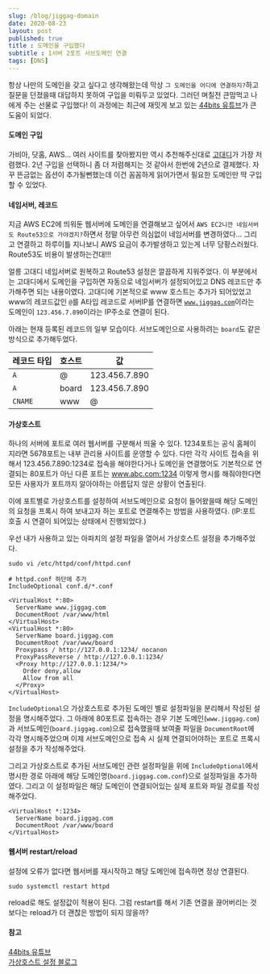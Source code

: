 ```yaml
---
slug: /blog/jiggag-domain
date: 2020-08-23
layout: post
published: true
title : 도메인을 구입했다
subtitle : 1서버 2포트 서브도메인 연결
tags: [DNS]
---
```


항상 나만의 도메인을 갖고 싶다고 생각해왔는데 막상 `그 도메인을 어디에 연결하지?`하고 질문을 던졌을때 대답하지 못하여 구입을 미뤄두고 있었다.
그러던 며칠전 큰맘먹고 나에게 주는 선물로 구입했다! 이 과정에는 최근에 재밋게 보고 있는 [44bits 유튜브](https://www.youtube.com/watch?v=t4-Aij_hTV4)가 큰 도움이 되었다.

#### 도메인 구입
가비아, 닷홈, AWS... 여러 사이트를 찾아봤지만 역시 추천해주신대로 [고대디](https://kr.godaddy.com/)가 가장 저렴했다. 2년 구입을 선택하니 좀 더 저렴해지는 것 같아서 한번에 2년으로 결제했다.
자꾸 뜬금없는 옵션이 추가될뻔했는데 이건 꼼꼼하게 읽어가면서 필요한 도메인만 딱 구입할 수 있었다.

#### 네임서버, 레코드
지금 AWS EC2에 띄워둔 웹서버에 도메인을 연결해보고 싶어서 `AWS EC2니깐 네임서버도 Route53으로 가야겠지?`하면서 정말 아무런 의심없이 네임서버를 변경하였다...
그리고 연결하고 하루이틀 지나보니 AWS 요금이 추가발생하고 있는게 너무 당황스러웠다. Route53도 비용이 발생하는건대!!!

얼릉 고대디 네임서버로 원복하고 Route53 설정은 깔끔하게 지워주었다. 이 부분에서는 고대디에서 도메인을 구입하면 자동으로 네임서버가 설정되어있고 DNS 레코드만 추가해주면 되는 내용이였다.
고대디에 기본적으로 www 호스트는 추가가 되어있었고 www의 레코드값인 `@`를 A타입 레코드로 서버IP를 연결하면 [`www.jiggag.com`](www.jiggag.com)이라는 도메인이 `123.456.7.890`이라는 IP주소로 연결이 된다.

아래는 현재 등록된 레코드의 일부 모습이다. 서브도메인으로 사용하려는 `board`도 같은 방식으로 추가해두었다.

| 레코드 타입 | 호스트 | 값 |
|---|---|---|
| `A` | @ | 123.456.7.890 |
| `A` | board | 123.456.7.890 |
| `CNAME` | www | @ |

#### 가상호스트
하나의 서버에 포트로 여러 웹서버를 구분해서 띄울 수 있다. 1234포트는 공식 홈페이지라면 5678포트는 내부 관리용 사이트를 운영할 수 있다. 다만 각각 사이트 접속을 위해서 123.456.7.890:1234로 접속을 해야한다거나 도메인을 연결했어도 기본적으로 연결되는 80포트가 아닌 다른 포트는 www.abc.com:1234 이렇게 명시를 해줘야한다면 모든 사용자가 포트까지 알아야하는 아름답지 않은 상황이 연출된다.

이에 포트별로 가상호스트를 설정하여 서브도메인으로 요청이 들어왔을때 해당 도메인의 요청을 프록시 하여 보내고자 하는 포트로 연결해주는 방법을 사용하였다. (IP:포트 호출 시 연결이 되어있는 상태에서 진행되었다.)

우선 내가 사용하고 있는 아파치의 설정 파일을 열어서 가상호스트 설정을 추가해주었다.
```
sudo vi /etc/httpd/conf/httpd.conf
```
```
# httpd.conf 하단에 추가
IncludeOptional conf.d/*.conf

<VirtualHost *:80>
  ServerName www.jiggag.com
  DocumentRoot /var/www/html
</VirtualHost>
<VirtualHost *:80>
  ServerName board.jiggag.com
  DocumentRoot /var/www/board
  Proxypass / http://127.0.0.1:1234/ nocanon
  ProxyPassReverse / http://127.0.0.1:1234/
  <Proxy http://127.0.0.1:1234/*>
    Order deny,allow
    Allow from all
  </Proxy>
</VirtualHost>
```
`IncludeOptional`으 가상호스트로 추가된 도메인 별로 설정파일을 분리해서 작성된 설정을 명시해주었다. 그 아래에 80포트로 접속하는 경우 기본 도메인(`www.jiggag.com`)과 서브도메인(`board.jiggag.com`)으로 접속했을때 보여줄 파일을 `DocumentRoot`에 각각 명시해주었으며 이제 서브도메인으로 접속 시 실제 연결되어야하는 포트로 프록시 설정을 추가 작성해주었다.

그리고 가상호스트로 추가된 서브도메인 관련 설정파일을 위에 `IncludeOptional`에서 명시한 경로 아래에 해당 도메인명(`board.jiggag.com.conf`)으로 설정파일을 추가하였다. 그리고 이 설정파일은 해당 도메인이 연결되어있는 실제 포트와 파일 경로를 작성해주었다.
```
<VirtualHost *:1234>
  ServerName board.jiggag.com
  DocumentRoot /var/www/board
</VirtualHost>
```

#### 웹서버 restart/reload
설정에 오류가 없다면 웹서버를 재시작하고 해당 도메인에 접속하면 정상 연결된다.
```
sudo systemctl restart httpd
```
reload로 해도 설정값이 적용이 된다. 그럼 restart를 해서 기존 연결을 끊어버리는 것보다는 reload가 더 괜찮은 방법이 되지 않을까?

#### 참고
[44bits 유튜브](https://www.youtube.com/watch?v=t4-Aij_hTV4)  
[가상호스트 설정 블로그](https://blog.jiniworld.me/27#a03-2)
